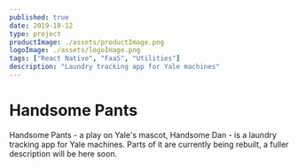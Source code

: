 ```yaml
---
published: true
date: 2019-10-12
type: project
productImage: ./assets/productImage.png
logoImage: ./assets/logoImage.png
tags: ["React Native", "FaaS", "Utilities"]
description: "Laundry tracking app for Yale machines"
---
```


# Handsome Pants

Handsome Pants - a play on Yale's mascot, Handsome Dan - is a laundry tracking app for Yale machines. Parts of it are currently being rebuilt, a fuller description will be here soon.
